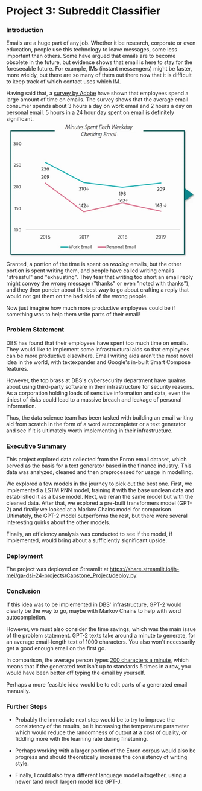 # Project 3: Subreddit Classifier

### Introduction

Emails are a huge part of any job. Whether it be research, corporate or even education, people use this technology to leave messages, some less important than others. Some have argued that emails are to become obsolete in the future, but evidence shows that email is here to stay for the foreseeable future. For example, IMs (instant messengers) might be faster, more wieldy, but there are so many of them out there now that it is difficult to keep track of which contact uses which IM.

Having said that, a [survey by Adobe](https://blog.adobe.com/en/publish/2019/09/08/if-you-think-email-is-dead--think-again.html#gs.f14pa9) have shown that employees spend a large amount of time on emails. The survey shows that the average email consumer spends about 3 hours a day on work email and 2 hours a day on personal email. 5 hours in a 24 hour day spent on email is definitely significant.
<img src='imgs/emailstats.jpg' alt='stats' width='500'/>
Granted, a portion of the time is spent on *reading* emails, but the other portion is spent writing them, and people have called writing emails "stressful" and "exhausting". They fear that writing too short an email reply might convey the wrong message ("thanks" or even "noted with thanks"), and they then ponder about the best way to go about crafting a reply that would not get them on the bad side of the wrong people.

Now just imagine how much more productive employees could be if something was to help them write parts of their email!


### Problem Statement

DBS has found that their employees have spent too much time on emails. They would like to implement some infrastructural aids so that employees can be more productive elsewhere. Email writing aids aren't the most novel idea in the world, with textexpander and Google's in-built Smart Compose features. 

However, the top brass at DBS's cybersecurity department have qualms about using third-party software in their infrastructure for security reasons. As a corporation holding loads of sensitive information and data, even the tiniest of risks could lead to a massive breach and leakage of personal information. 

Thus, the data science team has been tasked with building an email writing aid from scratch in the form of a word autocompleter or a text generator and see if it is ultimately worth implementing in their infrastructure.


### Executive Summary

This project explored data collected from the Enron email dataset, which served as the basis for a text generator based in the finance industry. This data was analyzed, cleaned and then preprocessed for usage in modelling.

We explored a few models in the journey to pick out the best one. First, we implemented a LSTM RNN model, training it with the base unclean data and established it as a base model. Next, we reran the same model but with the cleaned data. After that, we explored a pre-built transformers model (GPT-2) and finally we looked at a Markov Chains model for comparison. Ultimately, the GPT-2 model outperforms the rest, but there were several interesting quirks about the other models.

Finally, an efficiency analysis was conducted to see if the model, if implemented, would bring about a sufficiently significant upside.


### Deployment

The project was deployed on Streamlit at https://share.streamlit.io/jh-mei/ga-dsi-24-projects/Capstone_Project/deploy.py


### Conclusion

If this idea was to be implemented in DBS' infrastructure, GPT-2 would clearly be the way to go, maybe with Markov Chains to help with word autocompletion. 

However, we must also consider the time savings, which was the main issue of the problem statement. GPT-2 texts take around a minute to generate, for an average email-length text of 1000 characters. You also won't necessarily get a good enough email on the first go. 

In comparison, the average person types [200 characters a minute](https://en.wikipedia.org/wiki/Words_per_minute), which means that if the generated text isn't up to standards 5 times in a row, you would have been better off typing the email by yourself. 

Perhaps a more feasible idea would be to edit parts of a generated email manually.


### Further Steps

- Probably the immediate next step would be to try to improve the consistency of the results, be it increasing the temperature parameter which would reduce the randomness of output at a cost of quality, or fiddling more with the learning rate during finetuning. 

- Perhaps working with a larger portion of the Enron corpus would also be progress and should theoretically increase the consistency of writing style. 

- Finally, I could also try a different language model altogether, using a newer (and much larger) model like GPT-J.